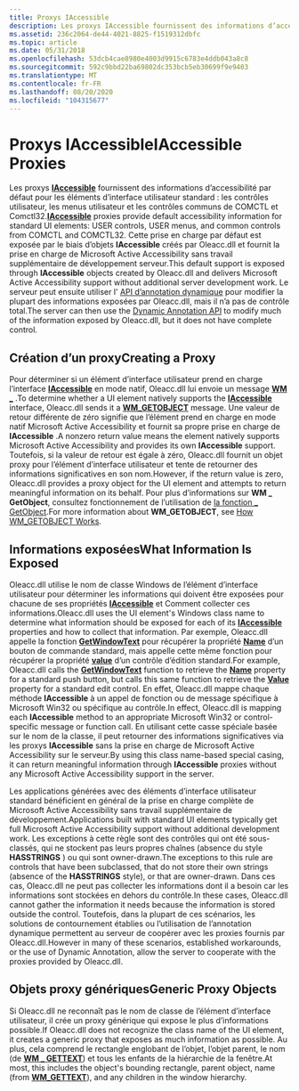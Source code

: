 ```yaml
---
title: Proxys IAccessible
description: Les proxys IAccessible fournissent des informations d’accessibilité par défaut pour les éléments d’interface utilisateur standard, les menus utilisateur et les contrôles communs de COMCTL et COMCTL32.
ms.assetid: 236c2064-de44-4021-8825-f1519312dbfc
ms.topic: article
ms.date: 05/31/2018
ms.openlocfilehash: 53dcb4cae8980e4003d9915c6783e4ddb043a8c8
ms.sourcegitcommit: 592c9bbd22ba69802dc353bcb5eb30699f9e9403
ms.translationtype: MT
ms.contentlocale: fr-FR
ms.lasthandoff: 08/20/2020
ms.locfileid: "104315677"
---
```

# <a name="iaccessible-proxies"></a><span data-ttu-id="18bc8-103">Proxys IAccessible</span><span class="sxs-lookup"><span data-stu-id="18bc8-103">IAccessible Proxies</span></span>

<span data-ttu-id="18bc8-104">Les proxys [**IAccessible**](/windows/desktop/api/oleacc/nn-oleacc-iaccessible) fournissent des informations d’accessibilité par défaut pour les éléments d’interface utilisateur standard : les contrôles utilisateur, les menus utilisateur et les contrôles communs de COMCTL et Comctl32.</span><span class="sxs-lookup"><span data-stu-id="18bc8-104">[**IAccessible**](/windows/desktop/api/oleacc/nn-oleacc-iaccessible) proxies provide default accessibility information for standard UI elements: USER controls, USER menus, and common controls from COMCTL and COMCTL32.</span></span> <span data-ttu-id="18bc8-105">Cette prise en charge par défaut est exposée par le biais d’objets **IAccessible** créés par Oleacc.dll et fournit la prise en charge de Microsoft Active Accessibility sans travail supplémentaire de développement serveur.</span><span class="sxs-lookup"><span data-stu-id="18bc8-105">This default support is exposed through **IAccessible** objects created by Oleacc.dll and delivers Microsoft Active Accessibility support without additional server development work.</span></span> <span data-ttu-id="18bc8-106">Le serveur peut ensuite utiliser l' [API d’annotation dynamique](dynamic-annotation-api.md) pour modifier la plupart des informations exposées par Oleacc.dll, mais il n’a pas de contrôle total.</span><span class="sxs-lookup"><span data-stu-id="18bc8-106">The server can then use the [Dynamic Annotation API](dynamic-annotation-api.md) to modify much of the information exposed by Oleacc.dll, but it does not have complete control.</span></span>

## <a name="creating-a-proxy"></a><span data-ttu-id="18bc8-107">Création d’un proxy</span><span class="sxs-lookup"><span data-stu-id="18bc8-107">Creating a Proxy</span></span>

<span data-ttu-id="18bc8-108">Pour déterminer si un élément d’interface utilisateur prend en charge l’interface [**IAccessible**](/windows/desktop/api/oleacc/nn-oleacc-iaccessible) en mode natif, Oleacc.dll lui envoie un message [**WM \_**](wm-getobject.md) .</span><span class="sxs-lookup"><span data-stu-id="18bc8-108">To determine whether a UI element natively supports the [**IAccessible**](/windows/desktop/api/oleacc/nn-oleacc-iaccessible) interface, Oleacc.dll sends it a [**WM\_GETOBJECT**](wm-getobject.md) message.</span></span> <span data-ttu-id="18bc8-109">Une valeur de retour différente de zéro signifie que l’élément prend en charge en mode natif Microsoft Active Accessibility et fournit sa propre prise en charge de **IAccessible** .</span><span class="sxs-lookup"><span data-stu-id="18bc8-109">A nonzero return value means the element natively supports Microsoft Active Accessibility and provides its own **IAccessible** support.</span></span> <span data-ttu-id="18bc8-110">Toutefois, si la valeur de retour est égale à zéro, Oleacc.dll fournit un objet proxy pour l’élément d’interface utilisateur et tente de retourner des informations significatives en son nom.</span><span class="sxs-lookup"><span data-stu-id="18bc8-110">However, if the return value is zero, Oleacc.dll provides a proxy object for the UI element and attempts to return meaningful information on its behalf.</span></span> <span data-ttu-id="18bc8-111">Pour plus d’informations sur **WM \_ GetObject**, consultez fonctionnement de l’utilisation de [la fonction \_ GetObject](how-wm-getobject-works.md).</span><span class="sxs-lookup"><span data-stu-id="18bc8-111">For more information about **WM\_GETOBJECT**, see [How WM\_GETOBJECT Works](how-wm-getobject-works.md).</span></span>

## <a name="what-information-is-exposed"></a><span data-ttu-id="18bc8-112">Informations exposées</span><span class="sxs-lookup"><span data-stu-id="18bc8-112">What Information Is Exposed</span></span>

<span data-ttu-id="18bc8-113">Oleacc.dll utilise le nom de classe Windows de l’élément d’interface utilisateur pour déterminer les informations qui doivent être exposées pour chacune de ses propriétés [**IAccessible**](/windows/desktop/api/oleacc/nn-oleacc-iaccessible) et Comment collecter ces informations.</span><span class="sxs-lookup"><span data-stu-id="18bc8-113">Oleacc.dll uses the UI element's Windows class name to determine what information should be exposed for each of its [**IAccessible**](/windows/desktop/api/oleacc/nn-oleacc-iaccessible) properties and how to collect that information.</span></span> <span data-ttu-id="18bc8-114">Par exemple, Oleacc.dll appelle la fonction [**GetWindowText**](/windows/desktop/api/winuser/nf-winuser-getwindowtexta) pour récupérer la propriété [**Name**](name-property.md) d’un bouton de commande standard, mais appelle cette même fonction pour récupérer la propriété [**value**](value-property.md) d’un contrôle d’édition standard.</span><span class="sxs-lookup"><span data-stu-id="18bc8-114">For example, Oleacc.dll calls the [**GetWindowText**](/windows/desktop/api/winuser/nf-winuser-getwindowtexta) function to retrieve the [**Name**](name-property.md) property for a standard push button, but calls this same function to retrieve the [**Value**](value-property.md) property for a standard edit control.</span></span> <span data-ttu-id="18bc8-115">En effet, Oleacc.dll mappe chaque méthode **IAccessible** à un appel de fonction ou de message spécifique à Microsoft Win32 ou spécifique au contrôle.</span><span class="sxs-lookup"><span data-stu-id="18bc8-115">In effect, Oleacc.dll is mapping each **IAccessible** method to an appropriate Microsoft Win32 or control-specific message or function call.</span></span> <span data-ttu-id="18bc8-116">En utilisant cette casse spéciale basée sur le nom de la classe, il peut retourner des informations significatives via les proxys **IAccessible** sans la prise en charge de Microsoft Active Accessibility sur le serveur.</span><span class="sxs-lookup"><span data-stu-id="18bc8-116">By using this class name-based special casing, it can return meaningful information through **IAccessible** proxies without any Microsoft Active Accessibility support in the server.</span></span>

<span data-ttu-id="18bc8-117">Les applications générées avec des éléments d’interface utilisateur standard bénéficient en général de la prise en charge complète de Microsoft Active Accessibility sans travail supplémentaire de développement.</span><span class="sxs-lookup"><span data-stu-id="18bc8-117">Applications built with standard UI elements typically get full Microsoft Active Accessibility support without additional development work.</span></span> <span data-ttu-id="18bc8-118">Les exceptions à cette règle sont des contrôles qui ont été sous-classés, qui ne stockent pas leurs propres chaînes (absence du style **HASSTRINGS** ) ou qui sont owner-drawn.</span><span class="sxs-lookup"><span data-stu-id="18bc8-118">The exceptions to this rule are controls that have been subclassed, that do not store their own strings (absence of the **HASSTRINGS** style), or that are owner-drawn.</span></span> <span data-ttu-id="18bc8-119">Dans ces cas, Oleacc.dll ne peut pas collecter les informations dont il a besoin car les informations sont stockées en dehors du contrôle.</span><span class="sxs-lookup"><span data-stu-id="18bc8-119">In these cases, Oleacc.dll cannot gather the information it needs because the information is stored outside the control.</span></span> <span data-ttu-id="18bc8-120">Toutefois, dans la plupart de ces scénarios, les solutions de contournement établies ou l’utilisation de l’annotation dynamique permettent au serveur de coopérer avec les proxies fournis par Oleacc.dll.</span><span class="sxs-lookup"><span data-stu-id="18bc8-120">However in many of these scenarios, established workarounds, or the use of Dynamic Annotation, allow the server to cooperate with the proxies provided by Oleacc.dll.</span></span>

## <a name="generic-proxy-objects"></a><span data-ttu-id="18bc8-121">Objets proxy génériques</span><span class="sxs-lookup"><span data-stu-id="18bc8-121">Generic Proxy Objects</span></span>

<span data-ttu-id="18bc8-122">Si Oleacc.dll ne reconnaît pas le nom de classe de l’élément d’interface utilisateur, il crée un proxy générique qui expose le plus d’informations possible.</span><span class="sxs-lookup"><span data-stu-id="18bc8-122">If Oleacc.dll does not recognize the class name of the UI element, it creates a generic proxy that exposes as much information as possible.</span></span> <span data-ttu-id="18bc8-123">Au plus, cela comprend le rectangle englobant de l’objet, l’objet parent, le nom (de [**WM \_ GETTEXT**](/windows/desktop/winmsg/wm-gettext)) et tous les enfants de la hiérarchie de la fenêtre.</span><span class="sxs-lookup"><span data-stu-id="18bc8-123">At most, this includes the object's bounding rectangle, parent object, name (from [**WM\_GETTEXT**](/windows/desktop/winmsg/wm-gettext)), and any children in the window hierarchy.</span></span>

 

 